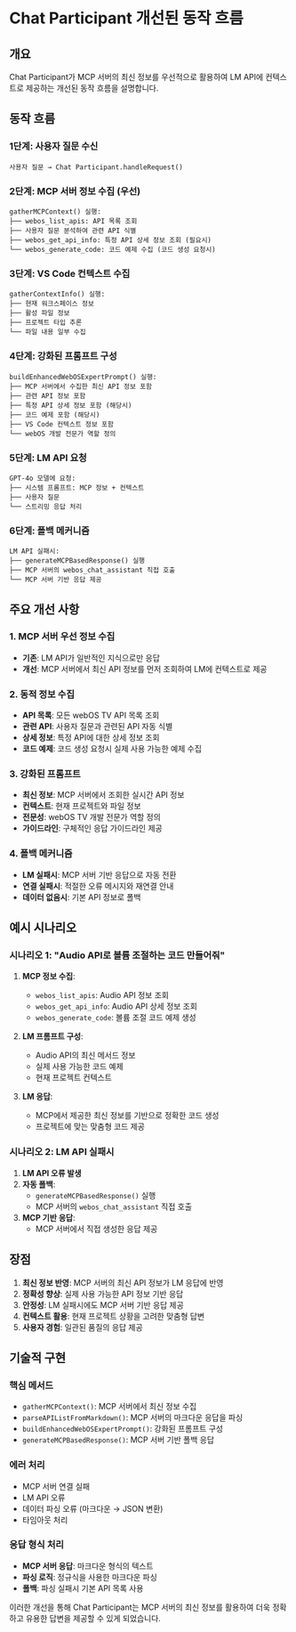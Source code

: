 # Chat Participant 개선된 동작 흐름

## 개요
Chat Participant가 MCP 서버의 최신 정보를 우선적으로 활용하여 LM API에 컨텍스트로 제공하는 개선된 동작 흐름을 설명합니다.

## 동작 흐름

### 1단계: 사용자 질문 수신
```
사용자 질문 → Chat Participant.handleRequest()
```

### 2단계: MCP 서버 정보 수집 (우선)
```
gatherMCPContext() 실행:
├── webos_list_apis: API 목록 조회
├── 사용자 질문 분석하여 관련 API 식별
├── webos_get_api_info: 특정 API 상세 정보 조회 (필요시)
└── webos_generate_code: 코드 예제 수집 (코드 생성 요청시)
```

### 3단계: VS Code 컨텍스트 수집
```
gatherContextInfo() 실행:
├── 현재 워크스페이스 정보
├── 활성 파일 정보
├── 프로젝트 타입 추론
└── 파일 내용 일부 수집
```

### 4단계: 강화된 프롬프트 구성
```
buildEnhancedWebOSExpertPrompt() 실행:
├── MCP 서버에서 수집한 최신 API 정보 포함
├── 관련 API 정보 포함
├── 특정 API 상세 정보 포함 (해당시)
├── 코드 예제 포함 (해당시)
├── VS Code 컨텍스트 정보 포함
└── webOS 개발 전문가 역할 정의
```

### 5단계: LM API 요청
```
GPT-4o 모델에 요청:
├── 시스템 프롬프트: MCP 정보 + 컨텍스트
├── 사용자 질문
└── 스트리밍 응답 처리
```

### 6단계: 폴백 메커니즘
```
LM API 실패시:
├── generateMCPBasedResponse() 실행
├── MCP 서버의 webos_chat_assistant 직접 호출
└── MCP 서버 기반 응답 제공
```

## 주요 개선 사항

### 1. MCP 서버 우선 정보 수집
- **기존**: LM API가 일반적인 지식으로만 응답
- **개선**: MCP 서버에서 최신 API 정보를 먼저 조회하여 LM에 컨텍스트로 제공

### 2. 동적 정보 수집
- **API 목록**: 모든 webOS TV API 목록 조회
- **관련 API**: 사용자 질문과 관련된 API 자동 식별
- **상세 정보**: 특정 API에 대한 상세 정보 조회
- **코드 예제**: 코드 생성 요청시 실제 사용 가능한 예제 수집

### 3. 강화된 프롬프트
- **최신 정보**: MCP 서버에서 조회한 실시간 API 정보
- **컨텍스트**: 현재 프로젝트와 파일 정보
- **전문성**: webOS TV 개발 전문가 역할 정의
- **가이드라인**: 구체적인 응답 가이드라인 제공

### 4. 폴백 메커니즘
- **LM 실패시**: MCP 서버 기반 응답으로 자동 전환
- **연결 실패시**: 적절한 오류 메시지와 재연결 안내
- **데이터 없음시**: 기본 API 정보로 폴백

## 예시 시나리오

### 시나리오 1: "Audio API로 볼륨 조절하는 코드 만들어줘"

1. **MCP 정보 수집**:
   - `webos_list_apis`: Audio API 정보 조회
   - `webos_get_api_info`: Audio API 상세 정보 조회
   - `webos_generate_code`: 볼륨 조절 코드 예제 생성

2. **LM 프롬프트 구성**:
   - Audio API의 최신 메서드 정보
   - 실제 사용 가능한 코드 예제
   - 현재 프로젝트 컨텍스트

3. **LM 응답**:
   - MCP에서 제공한 최신 정보를 기반으로 정확한 코드 생성
   - 프로젝트에 맞는 맞춤형 코드 제공

### 시나리오 2: LM API 실패시

1. **LM API 오류 발생**
2. **자동 폴백**:
   - `generateMCPBasedResponse()` 실행
   - MCP 서버의 `webos_chat_assistant` 직접 호출
3. **MCP 기반 응답**:
   - MCP 서버에서 직접 생성한 응답 제공

## 장점

1. **최신 정보 반영**: MCP 서버의 최신 API 정보가 LM 응답에 반영
2. **정확성 향상**: 실제 사용 가능한 API 정보 기반 응답
3. **안정성**: LM 실패시에도 MCP 서버 기반 응답 제공
4. **컨텍스트 활용**: 현재 프로젝트 상황을 고려한 맞춤형 답변
5. **사용자 경험**: 일관된 품질의 응답 제공

## 기술적 구현

### 핵심 메서드
- `gatherMCPContext()`: MCP 서버에서 최신 정보 수집
- `parseAPIListFromMarkdown()`: MCP 서버의 마크다운 응답을 파싱
- `buildEnhancedWebOSExpertPrompt()`: 강화된 프롬프트 구성
- `generateMCPBasedResponse()`: MCP 서버 기반 폴백 응답

### 에러 처리
- MCP 서버 연결 실패
- LM API 오류
- 데이터 파싱 오류 (마크다운 → JSON 변환)
- 타임아웃 처리

### 응답 형식 처리
- **MCP 서버 응답**: 마크다운 형식의 텍스트
- **파싱 로직**: 정규식을 사용한 마크다운 파싱
- **폴백**: 파싱 실패시 기본 API 목록 사용

이러한 개선을 통해 Chat Participant는 MCP 서버의 최신 정보를 활용하여 더욱 정확하고 유용한 답변을 제공할 수 있게 되었습니다.
